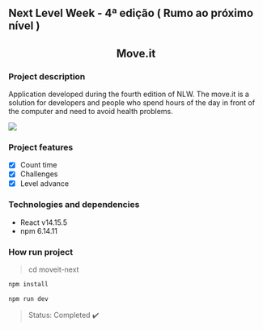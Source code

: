 ## Next Level Week - 4ª edição ( Rumo ao próximo nível )

<h2 align="center">Move.it</h2>

### Project description

<p text-align="justify" width="100">
  Application developed during the fourth edition of NLW. The move.it is a solution for developers and people who spend hours of the day in front of the computer and need to     avoid health problems.
</p>

<img src="https://github.com/kelyAna/moveit-nlw4/blob/main/moveit.PNG" />

### Project features

- [X] Count time
- [X] Challenges
- [X] Level advance

### Technologies and dependencies

- React v14.15.5
- npm 6.14.11

### How run project

> cd moveit-next
```bash
npm install
```
```bash
npm run dev
```
> Status: Completed :heavy_check_mark:
